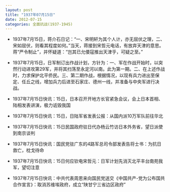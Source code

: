 ```yaml
---
layout: post
title: "1937年07月15日"
date: 2012-07-15
categories: 全面抗战(1937-1945)
---
```


<meta name="referrer" content="no-referrer" />

- 1937年7月15日，蒋介石日记：“一、宋明轩为其个人计，亦无屈伏之理，二、宋如屈伏，则看其程度如何。”当天，蒋接到宋哲元电话，有放弃天津的意思。蒋“严令制止”，并怀疑道：“岂其已允倭寇推出天津乎，可疑之至。” 

- 1937年7月15日，日军制订出作战计划，方针为：一、军在作战开始时，以突然行动进攻第29军，并将其扫荡至永定河以南。此为第一期。二、在上述作战时，力求保护北平侨民。三、第二期作战，根据情况，以现有兵力进出至保定、任丘之线，增加兵力后进至石家庄、德州一线，并准备与中央军进行决战。 

- 1937年7月15日快讯：15日，日本召开开地方长官紧急会议，会上日本首相、陆相发表讲演，极力诋毁我国 

- 1937年7月15日快讯：15日，日陆军省发表公报：从国内派10万军队前往华北 

- 1937年7月15日快讯：15日民国政府驻日代办杨云竹访日本外务省，望日派使到南京谈判 

- 1937年7月15日快讯：国民党驻广东的4路军总司令部发表告将士书：为抗日救亡，枕戈待命 

- 1937年7月15日快讯：15日何应钦电宋哲元：日军计划先消灭北平丰台南苑我军，望切注意 

- 1937年7月15日快讯：中共代表周恩来向国民党送交《中国共产-党为公布国共合作宣言》：取消苏维埃政府，成立“陕甘宁三省边区政府” 

